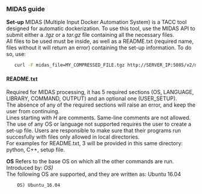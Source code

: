 ### MIDAS guide

**Set-up**
MIDAS (Multiple Input Docker Automation System) is a TACC tool designed for automatic dockerization. To use this tool, use the MIDAS API to submit either a *.tgz* or a *tar.gz* file containing all the necessary files.  
All files to be used must be inside, as well as a README.txt (required name, files without it will return an error) containing the set-up information.
To do so, use:
 ```bash
 	curl -F midas_file=MY_COMPRESSED_FILE.tgz http://SERVER_IP:5085/v2/midas_job/token=TOKEN
 ```

#### README.txt 

Required for MIDAS processing, it has 5 required sections (OS, LANGUAGE, LIBRARY, COMMAND, OUTPUT) and an optional one (USER_SETUP).  
The absence of any of the required sections will raise an error, and keep the user from continuing.  
Lines starting with *H* are comments. Same-line comments are not allowed.  The use of any OS or language not supported requires the user to create a set-up file.  Users are responsible to make sure that their programs run succesfully with files only allowed in local directories.  
For examples for README.txt, 3 will be provided in this same directory: python, C++, setup file.

**OS**
Refers to the base OS on which all the other commands are run. 
Introduced by:
*OS)*  
The following OS are supported, and they are written as:
Ubuntu 16.04
```
	OS) Ubuntu_16.04
```
